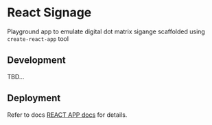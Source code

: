 # React Signage

Playground app to emulate digital dot matrix sigange scaffolded using `create-react-app` tool

## Development

TBD...


## Deployment

Refer to docs [REACT APP docs](docs/REACT-APP-README.md) for details.